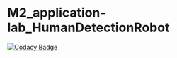 # M2_application-lab_HumanDetectionRobot
[![Codacy Badge](https://app.codacy.com/project/badge/Grade/d9c82f5271ab4aecbe330850f8903cf6)](https://www.codacy.com/gh/Akshaykc7/M2_Embedded_HumanDetectionRobot/dashboard?utm_source=github.com&amp;utm_medium=referral&amp;utm_content=Akshaykc7/M2_Embedded_HumanDetectionRobot&amp;utm_campaign=Badge_Grade)
